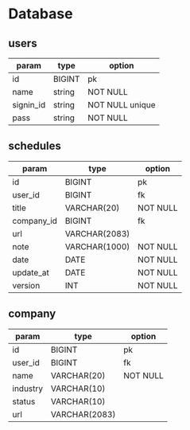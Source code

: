 # Database

## users

| param     | type   | option          |
| --------- | ------ | --------------- |
| id        | BIGINT | pk              |
| name      | string | NOT NULL        |
| signin_id | string | NOT NULL unique |
| pass      | string | NOT NULL        |

## schedules

| param      | type          | option   |
| ---------- | ------------- | -------- |
| id         | BIGINT        | pk       |
| user_id    | BIGINT        | fk       |
| title      | VARCHAR(20)   | NOT NULL |
| company_id | BIGINT        | fk       |
| url        | VARCHAR(2083) |
| note       | VARCHAR(1000) | NOT NULL |
| date       | DATE          | NOT NULL |
| update_at  | DATE          | NOT NULL |
| version    | INT           | NOT NULL |

## company

| param    | type          | option   |
| -------- | ------------- | -------- |
| id       | BIGINT        | pk       |
| user_id  | BIGINT        | fk       |
| name     | VARCHAR(20)   | NOT NULL |
| industry | VARCHAR(10)   |
| status   | VARCHAR(10)   |
| url      | VARCHAR(2083) |
